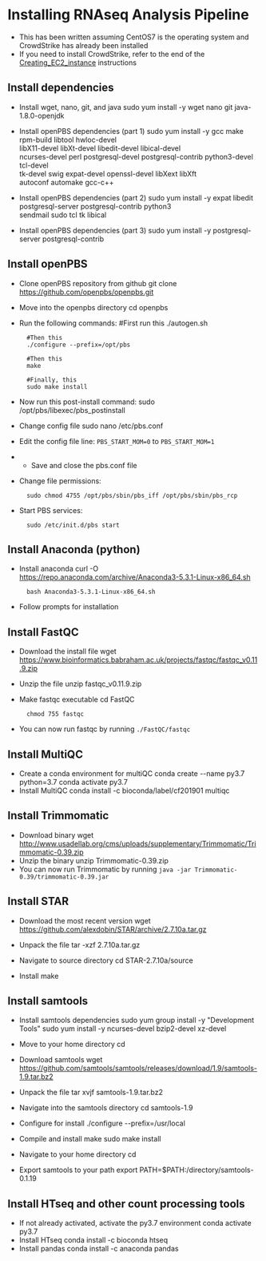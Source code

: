 # Installing RNAseq Analysis Pipeline #

- This has been written assuming CentOS7 is the operating system and CrowdStrike has already been installed
- If you need to install CrowdStrike, refer to the end of the [Creating_EC2_instance](https://github.com/mclear73/RNAseq_mini_workshop/blob/main/Creating_EC2_instance.md) instructions

## Install dependencies ##
- Install wget, nano, git, and java
		sudo yum install -y wget nano git  java-1.8.0-openjdk

- Install openPBS dependencies (part 1)
	  sudo yum install -y gcc make rpm-build libtool hwloc-devel \
  	libX11-devel libXt-devel libedit-devel libical-devel \
  	ncurses-devel perl postgresql-devel postgresql-contrib python3-devel tcl-devel \
  	tk-devel swig expat-devel openssl-devel libXext libXft \
  	autoconf automake gcc-c++

- Install openPBS dependencies (part 2)
	  sudo yum install -y expat libedit postgresql-server postgresql-contrib python3 \
      sendmail sudo tcl tk libical

- Install openPBS dependencies (part 3)
		sudo yum install -y postgresql-server postgresql-contrib

## Install openPBS ##
- Clone openPBS repository from github
		git clone https://github.com/openpbs/openpbs.git

- Move into the openpbs directory
		cd openpbs

- Run the following commands:
		#First run this
		./autogen.sh

		#Then this
		./configure --prefix=/opt/pbs

		#Then this
		make

		#Finally, this
		sudo make install

- Now run this post-install command:
		sudo /opt/pbs/libexec/pbs_postinstall

- Change config file
		sudo nano /etc/pbs.conf

- Edit the config file line: `PBS_START_MOM=0` to `PBS_START_MOM=1`
- - Save and close the pbs.conf file
- Change file permissions:

		sudo chmod 4755 /opt/pbs/sbin/pbs_iff /opt/pbs/sbin/pbs_rcp

- Start PBS services:

		sudo /etc/init.d/pbs start

## Install Anaconda (python) ##
- Install anaconda
		curl -O https://repo.anaconda.com/archive/Anaconda3-5.3.1-Linux-x86_64.sh

		bash Anaconda3-5.3.1-Linux-x86_64.sh

- Follow prompts for installation

## Install FastQC ##
- Download the install file
		wget https://www.bioinformatics.babraham.ac.uk/projects/fastqc/fastqc_v0.11.9.zip
- Unzip the file
		unzip fastqc_v0.11.9.zip
- Make fastqc executable
		cd FastQC

		chmod 755 fastqc

- You can now run fastqc by running `./FastQC/fastqc`

## Install MultiQC ##
- Create a conda environment for multiQC
		conda create --name py3.7 python=3.7
		conda activate py3.7
- Install MultiQC
		conda install -c bioconda/label/cf201901 multiqc

## Install Trimmomatic ##
- Download binary
		wget http://www.usadellab.org/cms/uploads/supplementary/Trimmomatic/Trimmomatic-0.39.zip
- Unzip the binary
		unzip Trimmomatic-0.39.zip
- You can now run Trimmomatic by running `java -jar Trimmomatic-0.39/trimmomatic-0.39.jar`

## Install STAR ##
- Download the most recent version
		wget https://github.com/alexdobin/STAR/archive/2.7.10a.tar.gz

- Unpack the file
		tar -xzf 2.7.10a.tar.gz

- Navigate to source directory
		cd STAR-2.7.10a/source

- Install
		make

## Install samtools ##
- Install samtools dependencies
		sudo yum group install -y "Development Tools"
		sudo yum install -y ncurses-devel bzip2-devel xz-devel

- Move to your home directory
		cd
- Download samtools
		wget https://github.com/samtools/samtools/releases/download/1.9/samtools-1.9.tar.bz2

- Unpack the file
		tar xvjf samtools-1.9.tar.bz2

- Navigate into the samtools directory
		cd samtools-1.9

- Configure for install
		./configure --prefix=/usr/local

- Compile and install
		make
		sudo make install

- Navigate to your home directory
		cd

- Export samtools to your path
		export PATH=$PATH:/directory/samtools-0.1.19

## Install HTseq and other count processing tools ##
- If not already activated, activate the py3.7 environment
		conda activate py3.7
- Install HTseq
		conda install -c bioconda htseq
- Install pandas
		conda install -c anaconda pandas

